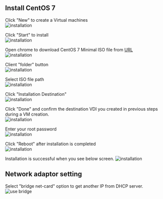 ## Install CentOS 7 
Click "New" to create a Virtual machines   
![installation](img/Snipaste_1.png)

Click "Start" to install  
![installation](img/Snipaste_1a.png)

Open chrome to download CentOS 7 Minimal ISO file from [URL](https://www.centos.org/download/)  
![installation](img/Snipaste_4.png)

Client "folder" button   
![installation](img/Snipaste_2.png)

Select ISO file path   
![installation](img/Snipaste_3.png)

Click "Installation Destination"  
![installation](img/Snipaste_5.png)

Click "Done" and confirm the destination VDI you created in previous steps during a VM creation.   
![installation](img/Snipaste_6.png)

Enter your root password  
![installation](img/Snipaste_7.png)

Click "Reboot" after installation is completed  
![installation](img/Snipaste_8.png)

Installation is successful when you see below screen. 
![installation](img/Snipaste_9.png)

## Network adaptor setting 
Select "bridge net-card" option to get another IP from DHCP server. 
![use bridge](img/Snipaste_2018-07-09_00-02-34.png)
